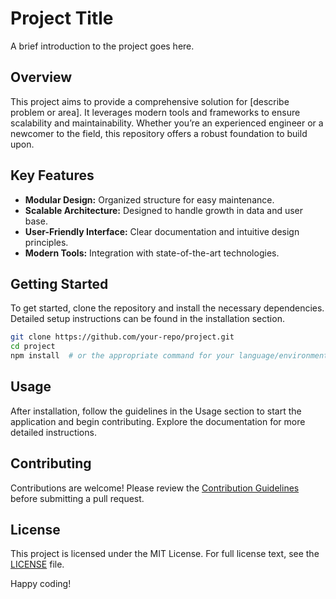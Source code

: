 # Project Title

A brief introduction to the project goes here.

## Overview

This project aims to provide a comprehensive solution for [describe problem or area]. It leverages modern tools and frameworks to ensure scalability and maintainability. Whether you’re an experienced engineer or a newcomer to the field, this repository offers a robust foundation to build upon.

## Key Features

- **Modular Design:** Organized structure for easy maintenance.
- **Scalable Architecture:** Designed to handle growth in data and user base.
- **User-Friendly Interface:** Clear documentation and intuitive design principles.
- **Modern Tools:** Integration with state-of-the-art technologies.

## Getting Started

To get started, clone the repository and install the necessary dependencies. Detailed setup instructions can be found in the installation section.

```bash
git clone https://github.com/your-repo/project.git
cd project
npm install  # or the appropriate command for your language/environment
```

## Usage

After installation, follow the guidelines in the Usage section to start the application and begin contributing. Explore the documentation for more detailed instructions.

## Contributing

Contributions are welcome! Please review the [Contribution Guidelines](CONTRIBUTING.md) before submitting a pull request.

## License

This project is licensed under the MIT License. For full license text, see the [LICENSE](LICENSE) file.

Happy coding!